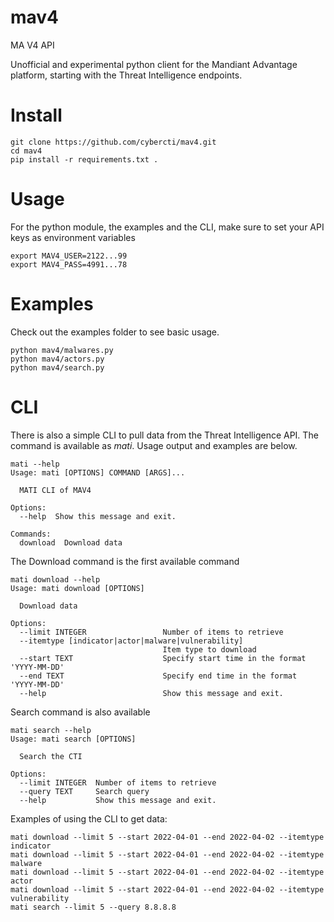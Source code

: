 # mav4
MA V4 API

Unofficial and experimental python client for the Mandiant Advantage platform, starting with the Threat Intelligence endpoints.

# Install
```
git clone https://github.com/cybercti/mav4.git
cd mav4
pip install -r requirements.txt .
```
# Usage
For the python module, the examples and the CLI, make sure to set your API keys as environment variables
```
export MAV4_USER=2122...99
export MAV4_PASS=4991...78
```

# Examples
Check out the examples folder to see basic usage.
```
python mav4/malwares.py
python mav4/actors.py
python mav4/search.py
```

# CLI
There is also a simple CLI to pull data from the Threat Intelligence API. The command is available as *mati*. Usage output and examples are below.
```
mati --help
Usage: mati [OPTIONS] COMMAND [ARGS]...

  MATI CLI of MAV4

Options:
  --help  Show this message and exit.

Commands:
  download  Download data
```

The Download command is the first available command
```
mati download --help
Usage: mati download [OPTIONS]

  Download data

Options:
  --limit INTEGER                 Number of items to retrieve
  --itemtype [indicator|actor|malware|vulnerability]
                                  Item type to download
  --start TEXT                    Specify start time in the format 'YYYY-MM-DD'
  --end TEXT                      Specify end time in the format 'YYYY-MM-DD'
  --help                          Show this message and exit.
```

Search command is also available
```
mati search --help
Usage: mati search [OPTIONS]

  Search the CTI

Options:
  --limit INTEGER  Number of items to retrieve
  --query TEXT     Search query
  --help           Show this message and exit.
```


Examples of using the CLI to get data:
```
mati download --limit 5 --start 2022-04-01 --end 2022-04-02 --itemtype indicator
mati download --limit 5 --start 2022-04-01 --end 2022-04-02 --itemtype malware
mati download --limit 5 --start 2022-04-01 --end 2022-04-02 --itemtype actor
mati download --limit 5 --start 2022-04-01 --end 2022-04-02 --itemtype vulnerability
mati search --limit 5 --query 8.8.8.8
```
